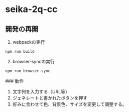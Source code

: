 # seika-2q-cc
## 開発の再開

1. webpackの実行

```
npm run build
```
2. browser-syncの実行
```
npm run browser-sync
```

### 動作

1. 文字列を入力する（URL等）
2. ジェネレートと書かれたボタンを押す
3. 好みに合わせて色、背景色、サイズを変更して調整する。
